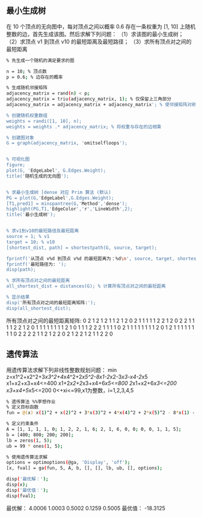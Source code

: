 ## 最小生成树
在 10 个顶点的无向图中，每对顶点之间以概率 0.6 存在一条权重为 [1, 10] 上随机整数的边，首先生成该图。然后求解下列问题：
（1）求该图的最小生成树；
（2）求顶点 v1 到顶点 v10 的最短距离及最短路径；
（3）求所有顶点对之间的最短距离
```bash
% 先生成一个随机的满足要求的图

n = 10; % 顶点数
p = 0.6; % 边存在的概率

% 生成随机邻接矩阵
adjacency_matrix = rand(n) < p;
adjacency_matrix = triu(adjacency_matrix, 1); % 仅保留上三角部分
adjacency_matrix = adjacency_matrix + adjacency_matrix'; % 使邻接矩阵对称

% 创建随机权重数组
weights = randi([1, 10], n);
weights = weights .* adjacency_matrix; % 将权重与存在的边相乘

% 创建图对象
G = graph(adjacency_matrix, 'omitselfloops');


% 可视化图
figure;
plot(G, 'EdgeLabel', G.Edges.Weight);
title('随机生成的无向图');


% 求最小生成树 [dense 对应 Prim 算法 (默认)
PG = plot(G,'EdgeLabel',G.Edges.Weight);
[T1,pred1] = minspantree(G,'Method','dense');
highlight(PG,T1,'EdgeColor','r','LineWidth',2);
title('最小生成树');


% 求v1到v10的最短路径及最短距离
source = 1; % v1
target = 10; % v10
[shortest_dist, path] = shortestpath(G, source, target);

fprintf('从顶点 v%d 到顶点 v%d 的最短距离为：%d\n', source, target, shortest_dist);
fprintf('最短路径为: ');
disp(path);

% 求所有顶点对之间的最短距离
all_shortest_dist = distances(G); % 计算所有顶点对之间的最短距离

% 显示结果
disp('所有顶点对之间的最短距离矩阵:');
disp(all_shortest_dist);


```
所有顶点对之间的最短距离矩阵:
     0     2     1     2     1     2     1     1     2     1
     2     0     2     1     1     1     1     1     2     2
     1     2     0     2     2     1     1     1     1     2
     2     1     2     0     1     1     1     1     1     1
     1     1     2     1     0     1     1     1     2     2
     2     1     1     1     1     0     2     1     1     1
     1     1     1     1     1     2     0     1     2     1
     1     1     1     1     1     1     1     0     2     2
     2     2     1     1     2     1     2     2     0     2
     1     2     2     1     2     1     1     2     2     0

## 遗传算法

用遗传算法求解下列非线性整数规划问题：
min z=x1^2+x2^2+3*x3^2+4*x4^2+2*x5^2-8x1-2*x2-3*x3-x4-2*x5
x1+x2+x3+x4<=400
x1+2*x2+2*x3+x4+6*x5<=800
2*x1+x2+6*x3<=200
x3+x4+5*x5<=200
0<+xi<=99,x1为整数，i=1,2,3,4,5
``` bash
% 遗传算法 %%李想作业
% 定义目标函数
fun = @(x) x(1)^2 + x(2)^2 + 3*x(3)^2 + 4*x(4)^2 + 2*x(5)^2 - 8*x(1) - 2*x(2) - 3*x(3) - x(4) - 2*x(5);

% 定义约束条件
A = [1, 1, 1, 1, 0; 1, 2, 2, 1, 6; 2, 1, 6, 0, 0; 0, 0, 1, 1, 5];
b = [400; 800; 200; 200];
lb = zeros(1, 5);
ub = 99 * ones(1, 5);

% 使用遗传算法求解
options = optimoptions(@ga, 'Display', 'off');
[x, fval] = ga(fun, 5, A, b, [], [], lb, ub, [], options);

disp('最优解：');
disp(x);
disp('最优值：');
disp(fval);
```
最优解：
    4.0006    1.0003    0.5002    0.1259    0.5005
最优值：
  -18.3125

     
